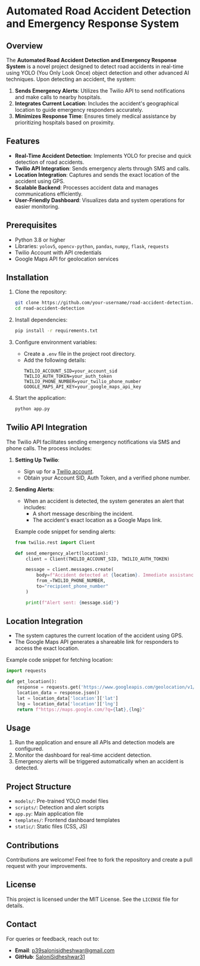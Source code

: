 # Automated Road Accident Detection and Emergency Response System

## Overview
The **Automated Road Accident Detection and Emergency Response System** is a novel project designed to detect road accidents in real-time using YOLO (You Only Look Once) object detection and other advanced AI techniques. Upon detecting an accident, the system:

1. **Sends Emergency Alerts**: Utilizes the Twilio API to send notifications and make calls to nearby hospitals.
2. **Integrates Current Location**: Includes the accident's geographical location to guide emergency responders accurately.
3. **Minimizes Response Time**: Ensures timely medical assistance by prioritizing hospitals based on proximity.

## Features
- **Real-Time Accident Detection**: Implements YOLO for precise and quick detection of road accidents.
- **Twilio API Integration**: Sends emergency alerts through SMS and calls.
- **Location Integration**: Captures and sends the exact location of the accident using GPS.
- **Scalable Backend**: Processes accident data and manages communications efficiently.
- **User-Friendly Dashboard**: Visualizes data and system operations for easier monitoring.

## Prerequisites
- Python 3.8 or higher
- Libraries: `yolov5`, `opencv-python`, `pandas`, `numpy`, `flask`, `requests`
- Twilio Account with API credentials
- Google Maps API for geolocation services

## Installation

1. Clone the repository:
   ```bash
   git clone https://github.com/your-username/road-accident-detection.git
   cd road-accident-detection
   ```

2. Install dependencies:
   ```bash
   pip install -r requirements.txt
   ```

3. Configure environment variables:
   - Create a `.env` file in the project root directory.
   - Add the following details:
     ```env
     TWILIO_ACCOUNT_SID=your_account_sid
     TWILIO_AUTH_TOKEN=your_auth_token
     TWILIO_PHONE_NUMBER=your_twilio_phone_number
     GOOGLE_MAPS_API_KEY=your_google_maps_api_key
     ```

4. Start the application:
   ```bash
   python app.py
   ```

## Twilio API Integration
The Twilio API facilitates sending emergency notifications via SMS and phone calls. The process includes:

1. **Setting Up Twilio**:
   - Sign up for a [Twilio account](https://www.twilio.com/).
   - Obtain your Account SID, Auth Token, and a verified phone number.

2. **Sending Alerts**:
   - When an accident is detected, the system generates an alert that includes:
     - A short message describing the incident.
     - The accident's exact location as a Google Maps link.

   Example code snippet for sending alerts:
   ```python
   from twilio.rest import Client

   def send_emergency_alert(location):
       client = Client(TWILIO_ACCOUNT_SID, TWILIO_AUTH_TOKEN)

       message = client.messages.create(
           body=f"Accident detected at {location}. Immediate assistance required!",
           from_=TWILIO_PHONE_NUMBER,
           to="recipient_phone_number"
       )

       print(f"Alert sent: {message.sid}")
   ```

## Location Integration
- The system captures the current location of the accident using GPS.
- The Google Maps API generates a shareable link for responders to access the exact location.

Example code snippet for fetching location:
```python
import requests

def get_location():
    response = requests.get('https://www.googleapis.com/geolocation/v1/geolocate?key=GOOGLE_MAPS_API_KEY')
    location_data = response.json()
    lat = location_data['location']['lat']
    lng = location_data['location']['lng']
    return f"https://maps.google.com/?q={lat},{lng}"
```

## Usage
1. Run the application and ensure all APIs and detection models are configured.
2. Monitor the dashboard for real-time accident detection.
3. Emergency alerts will be triggered automatically when an accident is detected.

## Project Structure
- `models/`: Pre-trained YOLO model files
- `scripts/`: Detection and alert scripts
- `app.py`: Main application file
- `templates/`: Frontend dashboard templates
- `static/`: Static files (CSS, JS)

## Contributions
Contributions are welcome! Feel free to fork the repository and create a pull request with your improvements.

## License
This project is licensed under the MIT License. See the `LICENSE` file for details.

## Contact
For queries or feedback, reach out to:
- **Email**: p39salonisidheshwar@gmail.com
- **GitHub**: [SaloniSidheshwar31](https://github.com/SaloniSidheshwar31)

